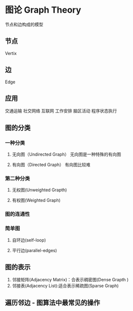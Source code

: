 # 图论 Graph Theory
节点和边构成的模型
## 节点
Vertix

## 边
Edge

## 应用
交通运输
社交网络
互联网
工作安排
脑区活动
程序状态执行

## 图的分类
### 一种分类
1. 无向图（Undirected Graph）
无向图是一种特殊的有向图

2. 有向图（Directed Graph）
有向图比较难


### 第二种分类
1. 无权图(Unweighted Grapth)

2. 有权图(Weighted Graph)

### 图的连通性


### 简单图
1. 自环边(self-loop)

2. 平行边(parallel-edges)

## 图的表示
1. 邻接矩阵(Adjacency Matrix)：合表示稠密图(Dense Grapth )
2. 邻接表(Adjacency List):适合表示稀疏图(Sparse Graph)

## 遍历邻边 - 图算法中最常见的操作

